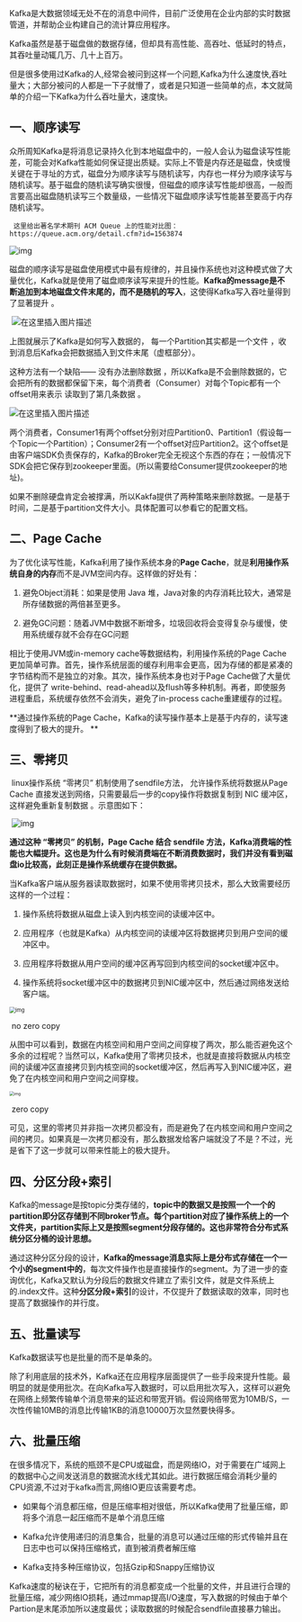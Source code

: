 Kafka是大数据领域无处不在的消息中间件，目前广泛使用在企业内部的实时数据管道，并帮助企业构建自己的流计算应用程序。

Kafka虽然是基于磁盘做的数据存储，但却具有高性能、高吞吐、低延时的特点，其吞吐量动辄几万、几十上百万。

但是很多使用过Kafka的人,经常会被问到这样一个问题,Kafka为什么速度快,吞吐量大；大部分被问的人都是一下子就懵了，或者是只知道一些简单的点，本文就简单的介绍一下Kafka为什么吞吐量大，速度快。

## 一、顺序读写

​    众所周知Kafka是将消息记录持久化到本地磁盘中的，一般人会认为磁盘读写性能差，可能会对Kafka性能如何保证提出质疑。实际上不管是内存还是磁盘，快或慢关键在于寻址的方式，磁盘分为顺序读写与随机读写，内存也一样分为顺序读写与随机读写。基于磁盘的随机读写确实很慢，但磁盘的顺序读写性能却很高，一般而言要高出磁盘随机读写三个数量级，一些情况下磁盘顺序读写性能甚至要高于内存随机读写。

     这里给出著名学术期刊 ACM Queue 上的性能对比图： https://queue.acm.org/detail.cfm?id=1563874

![img](https://img-blog.csdnimg.cn/20190928014327593.jpg?x-oss-process=image/watermark,type_ZmFuZ3poZW5naGVpdGk,shadow_10,text_aHR0cHM6Ly9ibG9nLmNzZG4ubmV0L2t6YWRteHo=,size_16,color_FFFFFF,t_70) 

磁盘的顺序读写是磁盘使用模式中最有规律的，并且操作系统也对这种模式做了大量优化，Kafka就是使用了磁盘顺序读写来提升的性能。**Kafka的message是不断追加到本地磁盘文件末尾的，而不是随机的写入**，这使得Kafka写入吞吐量得到了显著提升 。


​                       ![在这里插入图片描述](https://img-blog.csdnimg.cn/20190407224630522.png?x-oss-process=image/watermark,type_ZmFuZ3poZW5naGVpdGk,shadow_10,text_aHR0cHM6Ly9ibG9nLmNzZG4ubmV0L2xlcmVhZA==,size_16,color_FFFFFF,t_70)                         

上图就展示了Kafka是如何写入数据的， 每一个Partition其实都是一个文件 ，收到消息后Kafka会把数据插入到文件末尾（虚框部分）。

这种方法有一个缺陷—— 没有办法删除数据 ，所以Kafka是不会删除数据的，它会把所有的数据都保留下来，每个消费者（Consumer）对每个Topic都有一个offset用来表示 读取到了第几条数据 。                      

<img src="https://img-blog.csdnimg.cn/20190407224620236.png" alt="在这里插入图片描述"  />                                       

 两个消费者，Consumer1有两个offset分别对应Partition0、Partition1（假设每一个Topic一个Partition）；Consumer2有一个offset对应Partition2。这个offset是由客户端SDK负责保存的，Kafka的Broker完全无视这个东西的存在；一般情况下SDK会把它保存到zookeeper里面。(所以需要给Consumer提供zookeeper的地址)。

如果不删除硬盘肯定会被撑满，所以Kakfa提供了两种策略来删除数据。一是基于时间，二是基于partition文件大小。具体配置可以参看它的配置文档。

## 二、Page Cache

为了优化读写性能，Kafka利用了操作系统本身的**Page Cache**，就是**利用操作系统自身的内存**而不是JVM空间内存。这样做的好处有：

1. 避免Object消耗：如果是使用 Java 堆，Java对象的内存消耗比较大，通常是所存储数据的两倍甚至更多。

2. 避免GC问题：随着JVM中数据不断增多，垃圾回收将会变得复杂与缓慢，使用系统缓存就不会存在GC问题

相比于使用JVM或in-memory cache等数据结构，利用操作系统的Page Cache更加简单可靠。首先，操作系统层面的缓存利用率会更高，因为存储的都是紧凑的字节结构而不是独立的对象。其次，操作系统本身也对于Page Cache做了大量优化，提供了 write-behind、read-ahead以及flush等多种机制。再者，即使服务进程重启，系统缓存依然不会消失，避免了in-process cache重建缓存的过程。

**通过操作系统的Page Cache，Kafka的读写操作基本上是基于内存的，读写速度得到了极大的提升。 **

 

## 三、零拷贝

​     linux操作系统 “零拷贝” 机制使用了sendfile方法， 允许操作系统将数据从Page Cache 直接发送到网络，只需要最后一步的copy操作将数据复制到 NIC 缓冲区， 这样避免重新复制数据 。示意图如下：

​                            ![img](https://imgconvert.csdnimg.cn/aHR0cHM6Ly9zMi5heDF4LmNvbS8yMDE5LzA3LzA4L1pyNTF6Vi5wbmc)

 

**通过这种 “零拷贝” 的机制，Page Cache 结合 sendfile 方法，Kafka消费端的性能也大幅提升。这也是为什么有时候消费端在不断消费数据时，我们并没有看到磁盘io比较高，此刻正是操作系统缓存在提供数据。**

 


当Kafka客户端从服务器读取数据时，如果不使用零拷贝技术，那么大致需要经历这样的一个过程：

1. 操作系统将数据从磁盘上读入到内核空间的读缓冲区中。

2. 应用程序（也就是Kafka）从内核空间的读缓冲区将数据拷贝到用户空间的缓冲区中。

3. 应用程序将数据从用户空间的缓冲区再写回到内核空间的socket缓冲区中。

4. 操作系统将socket缓冲区中的数据拷贝到NIC缓冲区中，然后通过网络发送给客户端。

<img src="https://img-blog.csdnimg.cn/20190928015112617.png?x-oss-process=image/watermark,type_ZmFuZ3poZW5naGVpdGk,shadow_10,text_aHR0cHM6Ly9ibG9nLmNzZG4ubmV0L2t6YWRteHo=,size_16,color_FFFFFF,t_70" alt="img" style="zoom: 67%;" />

​                                                                                              no zero copy

从图中可以看到，数据在内核空间和用户空间之间穿梭了两次，那么能否避免这个多余的过程呢？当然可以，Kafka使用了零拷贝技术，也就是直接将数据从内核空间的读缓冲区直接拷贝到内核空间的socket缓冲区，然后再写入到NIC缓冲区，避免了在内核空间和用户空间之间穿梭。                                                                            

<img src="https://img-blog.csdnimg.cn/2019092802005726.png?x-oss-process=image/watermark,type_ZmFuZ3poZW5naGVpdGk,shadow_10,text_aHR0cHM6Ly9ibG9nLmNzZG4ubmV0L2t6YWRteHo=,size_16,color_FFFFFF,t_70" alt="img" style="zoom:50%;" />

​                                                                                                zero copy                                                                         

 可见，这里的零拷贝并非指一次拷贝都没有，而是避免了在内核空间和用户空间之间的拷贝。如果真是一次拷贝都没有，那么数据发给客户端就没了不是？不过，光是省下了这一步就可以带来性能上的极大提升。

 

## 四、分区分段+索引

​    Kafka的message是按topic分类存储的，**topic中的数据又是按照一个一个的partition即分区存储到不同broker节点。每个partition对应了操作系统上的一个文件夹，partition实际上又是按照segment分段存储的。这也非常符合分布式系统分区分桶的设计思想。**

通过这种分区分段的设计，**Kafka的message消息实际上是分布式存储在一个一个小的segment中的**，每次文件操作也是直接操作的segment。为了进一步的查询优化，Kafka又默认为分段后的数据文件建立了索引文件，就是文件系统上的.index文件。这种**分区分段+索引**的设计，不仅提升了数据读取的效率，同时也提高了数据操作的并行度。

 

## 五、批量读写

Kafka数据读写也是批量的而不是单条的。

除了利用底层的技术外，Kafka还在应用程序层面提供了一些手段来提升性能。最明显的就是使用批次。在向Kafka写入数据时，可以启用批次写入，这样可以避免在网络上频繁传输单个消息带来的延迟和带宽开销。假设网络带宽为10MB/S，一次性传输10MB的消息比传输1KB的消息10000万次显然要快得多。

 

## 六、批量压缩

​     在很多情况下，系统的瓶颈不是CPU或磁盘，而是网络IO，对于需要在广域网上的数据中心之间发送消息的数据流水线尤其如此。进行数据压缩会消耗少量的CPU资源,不过对于kafka而言,网络IO更应该需要考虑。

* 如果每个消息都压缩，但是压缩率相对很低，所以Kafka使用了批量压缩，即将多个消息一起压缩而不是单个消息压缩

* Kafka允许使用递归的消息集合，批量的消息可以通过压缩的形式传输并且在日志中也可以保持压缩格式，直到被消费者解压缩

* Kafka支持多种压缩协议，包括Gzip和Snappy压缩协议

  

 Kafka速度的秘诀在于，它把所有的消息都变成一个批量的文件，并且进行合理的批量压缩，减少网络IO损耗，通过mmap提高I/O速度，写入数据的时候由于单个Partion是末尾添加所以速度最优；读取数据的时候配合sendfile直接暴力输出。